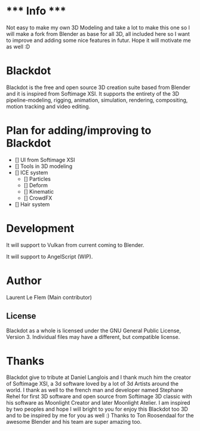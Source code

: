 <!--
Keep this document short & concise,
linking to external resources instead of including content in-line.
See 'release/text/readme.html' for the end user read-me.
-->

*** Info ***
============
Not easy to make my own 3D Modeling and take a lot to make this one so I will make a fork from Blender as base for all 3D,
all included here so I want to improve and adding some nice features in futur. Hope it will motivate me as well :D


Blackdot
=======

Blackdot is the free and open source 3D creation suite based from Blender and it is inspired from Softimage XSI.
It supports the entirety of the 3D pipeline-modeling, rigging, animation, simulation, rendering, compositing,
motion tracking and video editing.


Plan for adding/improving to Blackdot
============

- [] UI from Softimage XSI
- [] Tools in 3D modeling
- [] ICE system
	- [] Particles
	- [] Deform
	- [] Kinematic
	- [] CrowdFX
- [] Hair system


Development
============

It will support to Vulkan from current coming to Blender.

It will support to AngelScript (WIP).


Author
============

Laurent Le Flem (Main contributor)


License
-------

Blackdot as a whole is licensed under the GNU General Public License, Version 3.
Individual files may have a different, but compatible license.


Thanks
=============

Blackdot give to tribute at Daniel Langlois and I thank much him the creator of Softimage XSI, a 3d software loved by a lot of 3d Artists around the world. 
I thank as well to the french man and developer named Stephane Rehel for first 3D software and open source from Softimage 3D classic with his software as Moonlight Creator and later Moonlight Atelier. 
I am inspired by two peoples and hope I will bright to you for enjoy this Blackdot too 3D and to be inspired by me for you as well :)
Thanks to Ton Roosendaal for the awesome Blender and his team are super amazing too.
